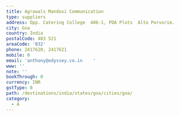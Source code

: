 ```yaml
---
title: Agrawals Mandovi Communication
type: suppliers
address: Opp. Catering College  406-1, PDA Plots  Alto Porvorim.
city: Goa
country: India
postalCode: 403 521
areaCode: '832'
phone: 2417620, 2417621
mobile: 0
email: 'anthony@odyssey.co.in    '
www: ''
note: ''
bookThrough: 0
currency: INR
gstType: 0
path: /destinations/india/states/goa/cities/goa/
category:
  - A
---
```



